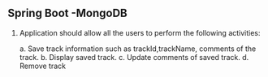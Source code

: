 Spring Boot -MongoDB
------------------
1. Application should allow all the users to perform the
following activities:

	a. Save track information such as trackId,trackName, comments of the track.
	b. Display saved track.
	c. Update comments of saved track.
	d. Remove track
